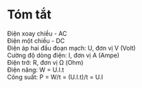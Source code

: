# Tóm tắt

Điện xoay chiều - AC\
Điện một chiều - DC\
Điện áp hai đầu đoạn mạch: U, đơn vị V (Volt)\
Cường độ dòng điện: I, đơn vị A (Ampe)\
Điện trở: R, đơn vị Ω (Ohm)\
Điện năng: W = U.I.t\
Công suất: P = W/t = (U.I.t)/t = U.I